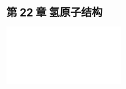 # 第 22 章 氢原子结构

<object data="第 22 章 氢原子结构.pdf" type="application/pdf" width="150%" height="800">
    <embed src="第 22 章 氢原子结构.pdf" type="application/pdf" />
</object>